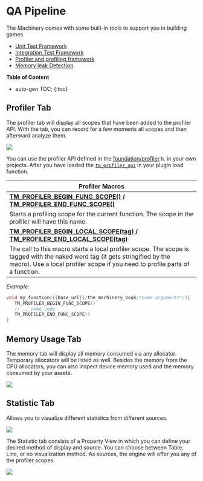 # QA Pipeline

The Machinery comes with some built-in tools to support you in building games.

- [Unit Test Framework]({{docs}}foundation/unit_test.h.html#unit_test.h)
- [Integration Test Framework]({{docs}}foundation/integration_test.h.html#integration_test.h)
- [Profiler and profiling framework]({{docs}}foundation/profiler.h.html#profiler.h)
- [Memory leak Detection]({{docs}}foundation/memory_tracker.h.html#memory_tracker.h)

**Table of Content**

* auto-gen TOC;
{:toc}



## Profiler Tab

The profiler tab will display all scopes that have been added to the profiler API. With the tab, you can record for a few moments all scopes and then afterward analyze them.

![](https://paper-attachments.dropbox.com/s_5086E710AFB88B222C81207791AF7092731DB9D2900AFABEA044A0AC0B80DFFB_1625602954215_image.png)

You can use the profiler API defined in the [foundation/profiler]({{docs}}foundation/profiler.h.html#profiler.h).h. in your own projects.
After you have loaded the [`tm_profiler_api`]({{docs}}foundation/profiler.h.html#structtm_profiler_api) in your plugin load function.

| Profiler Macros                                              |
| ------------------------------------------------------------ |
| **[TM_PROFILER_BEGIN_FUNC_SCOPE()]({{docs}}foundation/profiler.h.html#tm_profiler_begin_func_scope()) / [TM_PROFILER_END_FUNC_SCOPE()]({{docs}}foundation/profiler.h.html#tm_profiler_end_func_scope())** |
| Starts a profiling scope for the current function. The scope in the profiler will have this name. |
| **[TM_PROFILER_BEGIN_LOCAL_SCOPE(tag)]({{docs}}foundation/profiler.h.html#tm_profiler_begin_local_scope()) / [TM_PROFILER_END_LOCAL_SCOPE(tag)]({{docs}}foundation/profiler.h.html#tm_profiler_end_local_scope())** |
| The call to this macro starts a local profiler scope. The scope is tagged with the naked word tag (it gets stringified by the macro). Use a local profiler scope if you need to profile parts of a function. |

*Example:*

```c
void my_function({{base_url}}/the_machinery_book/*some arguments*/){
   TM_PROFILER_BEGIN_FUNC_SCOPE()
   // .. some code
   TM_PROFILER_END_FUNC_SCOPE()
}
```

## Memory Usage Tab

The memory tab will display all memory consumed via any allocator. Temporary allocators will be listed as well. Besides the memory from the CPU allocators, you can also inspect device memory used and the memory consumed by your assets.

![](https://paper-attachments.dropbox.com/s_5086E710AFB88B222C81207791AF7092731DB9D2900AFABEA044A0AC0B80DFFB_1625603084539_image.png)



## Statistic Tab

Allows you to visualize different statistics from different sources. 

![](https://paper-attachments.dropbox.com/s_5086E710AFB88B222C81207791AF7092731DB9D2900AFABEA044A0AC0B80DFFB_1625603204224_image.png)


The Statistic tab consists of a Property View in which you can define your desired method of display and source. You can choose between Table, Line, or no visualization method. As sources, the engine will offer you any of the profiler scopes.

![](https://paper-attachments.dropbox.com/s_5086E710AFB88B222C81207791AF7092731DB9D2900AFABEA044A0AC0B80DFFB_1625604230068_image.png)

